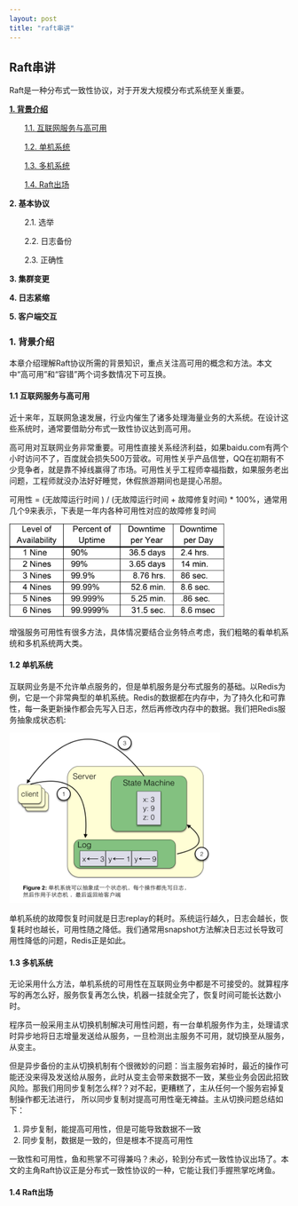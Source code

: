 ```yaml
---
layout: post
title: "raft串讲"
---
```


## Raft串讲

Raft是一种分布式一致性协议，对于开发大规模分布式系统至关重要。 

<p><strong><a href="#introduction">1. 背景介绍</a></strong></p>
<p>&nbsp;&nbsp;&nbsp;&nbsp;&nbsp;&nbsp; <a href="#internet-and-ha">1.1. 互联网服务与高可用</a></p>
<p>&nbsp;&nbsp;&nbsp;&nbsp;&nbsp;&nbsp; <a href="#single-device">1.2. 单机系统</a></p>
<p>&nbsp;&nbsp;&nbsp;&nbsp;&nbsp;&nbsp; <a href="#replication">1.3. 多机系统</a></p>
<p>&nbsp;&nbsp;&nbsp;&nbsp;&nbsp;&nbsp; <a href="#enter-raft">1.4. Raft出场</a></p>
<p><strong>2. 基本协议</strong></p>
<p>&nbsp;&nbsp;&nbsp;&nbsp;&nbsp;&nbsp; 2.1. 选举</p>
<p>&nbsp;&nbsp;&nbsp;&nbsp;&nbsp;&nbsp; 2.2. 日志备份</p>
<p>&nbsp;&nbsp;&nbsp;&nbsp;&nbsp;&nbsp; 2.3. 正确性</p>
<p><strong>3. 集群变更</strong></p>
<p><strong>4. 日志紧缩</strong></p>
<p><strong>5. 客户端交互</strong></p>

<h3 id="introduction">1. 背景介绍</h3>

本章介绍理解Raft协议所需的背景知识，重点关注高可用的概念和方法。本文中“高可用”和“容错”两个词多数情况下可互换。

<h4 id="internet-and-ha">1.1 互联网服务与高可用</h4>

近十来年，互联网急速发展，行业内催生了诸多处理海量业务的大系统。在设计这些系统时，通常要借助分布式一致性协议达到高可用。

高可用对互联网业务非常重要。可用性直接关系经济利益，如果baidu.com有两个小时访问不了，百度就会损失500万营收。可用性关乎产品信誉，QQ在初期有不少竞争者，就是靠不掉线赢得了市场。可用性关乎工程师幸福指数，如果服务老出问题，工程师就没办法好好睡觉，休假旅游期间也是提心吊胆。

可用性 = (无故障运行时间 ) / (无故障运行时间 + 故障修复时间) * 100%，通常用几个9来表示，下表是一年内各种可用性对应的故障修复时间

<img src="/images/availability.png" with="389px" height="168px"/>

增强服务可用性有很多方法，具体情况要结合业务特点考虑，我们粗略的看单机系统和多机系统两大类。

<h4 id="single-device">1.2 单机系统</h4>

互联网业务是不允许单点服务的，但是单机服务是分布式服务的基础。以Redis为例，它是一个非常典型的单机系统。Redis的数据都在内存中，为了持久化和可靠性，每一条更新操作都会先写入日志，然后再修改内存中的数据。我们把Redis服务抽象成状态机:

<img src="/images/single-state-machine.png" width="380px" height="307px"/>

单机系统的故障恢复时间就是日志replay的耗时。系统运行越久，日志会越长，恢复耗时也越长，可用性随之降低。我们通常用snapshot方法解决日志过长导致可用性降低的问题，Redis正是如此。

<h4 id="replication">1.3 多机系统</h4>

无论采用什么方法，单机系统的可用性在互联网业务中都是不可接受的。就算程序写的再怎么好，服务恢复再怎么快，机器一挂就全完了，恢复时间可能长达数小时。

程序员一般采用主从切换机制解决可用性问题，有一台单机服务作为主，处理请求时异步地将日志增量发送给从服务，一旦检测出主服务不可用，就切换至从服务，从变主。

但是异步备份的主从切换机制有个很微妙的问题：当主服务宕掉时，最近的操作可能还没来得及发送给从服务，此时从变主会带来数据不一致，某些业务会因此招致风险。那我们用同步复制怎么样?？对不起，更糟糕了，主从任何一个服务宕掉复制操作都无法进行， 所以同步复制对提高可用性毫无裨益。主从切换问题总结如下：

1. 异步复制，能提高可用性，但是可能导致数据不一致
2. 同步复制，数据是一致的，但是根本不提高可用性

一致性和可用性，鱼和熊掌不可得兼吗？未必，轮到分布式一致性协议出场了。本文的主角Raft协议正是分布式一致性协议的一种，它能让我们手握熊掌吃烤鱼。

<h4 id="enter-raft">1.4 Raft出场</h4>
